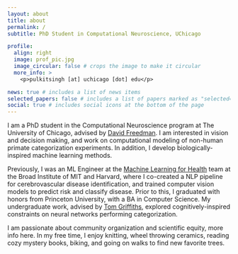 ```yaml
---
layout: about
title: about
permalink: /
subtitle: PhD Student in Computational Neuroscience, UChicago

profile:
  align: right
  image: prof_pic.jpg
  image_circular: false # crops the image to make it circular
  more_info: >
    <p>pulkitsingh [at] uchicago [dot] edu</p>

news: true # includes a list of news items
selected_papers: false # includes a list of papers marked as "selected={true}"
social: true # includes social icons at the bottom of the page
---
```


I am a PhD student in the Computational Neuroscience program at The University of Chicago, advised by [David Freedman](https://monkeylogic.uchicago.edu/). I am interested in vision and decision making, and work on computational modeling of non-human primate categorization experiments. In addition, I develop biologically-inspired machine learning methods.

Previously, I was an ML Engineer at the [Machine Learning for Health](https://www.broadinstitute.org/ml4h) team at the Broad Institute of MIT and Harvard, where I co-created a NLP pipeline for cerebrovascular disease identification, and trained computer vision models to predict risk and classify disease. Prior to this, I graduated with honors from Princeton University, with a BA in Computer Science. My undergraduate work, advised by [Tom Griffiths](https://cocosci.princeton.edu/tom/index.php), explored cognitively-inspired constraints on neural networks performing categorization.

I am passionate about community organization and scientific equity, more info here. In my free time, I enjoy knitting, wheel throwing ceramics, reading cozy mystery books, biking, and going on walks to find new favorite trees.


